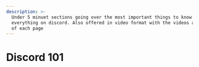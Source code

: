 ```yaml
---
description: >-
  Under 5 minuet sections going over the most important things to know about
  everything on discord. Also offered in video format with the videos at the top
  of each page
---
```


# Discord 101

